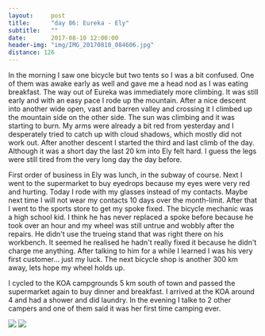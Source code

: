 ```yaml
---
layout:     post
title:      "day 86: Eureka - Ely"
subtitle:   ""
date:       2017-08-10 12:00:00
header-img: "img/IMG_20170810_084606.jpg"
distance: 126
---
```


In the morning I saw one bicycle but two tents so I was a bit confused.
One of them was awake early as well and gave me a head nod as I was eating breakfast.
The way out of Eureka was immediately more climbing.
It was still early and with an easy pace I rode up the mountain.
After a nice descent into another wide open, vast and barren valley and crossing it I climbed up the mountain side on the other side.
The sun was climbing and it was starting to burn.
My arms were already a bit red from yesterday and I desperately tried to catch up with cloud shadows, which mostly did not work out.
After another descent I started the third and last climb of the day.
Although it was a short day the last 20 km into Ely felt hard.
I guess the legs were still tired from the very long day the day before.

First order of business in Ely was lunch, in the subway of course.
Next I went to the supermarket to buy eyedrops because my eyes were very red and hurting.
Today I rode with my glasses instead of my contacts.
Maybe next time I will not wear my contacts 10 days over the month-limit.
After that I went to the sports store to get my spoke fixed.
The bicycle mechanic was a high school kid.
I think he has never replaced a spoke before because he took over an hour and my wheel was still untrue and wobbly after the repairs.
He didn't use the trueing stand that was right there on his workbench.
It seemed he realised he hadn't really fixed it because he didn't charge me anything.
After talking to him for a while I learned I was his very first customer... just my luck.
The next bicycle shop is another 300 km away, lets hope my wheel holds up.

I cycled to the KOA campgrounds 5 km south of town and passed the supermarket again to buy dinner and breakfast.
I arrived at the KOA around 4 and had a shower and did laundry.
In the evening I talke to 2 other campers and one of them said it was her first time camping ever.


<img src="{{ site.baseurl }}/img/IMG_20170810_085140.jpg">
<span class="caption text-muted"></span>

<img src="{{ site.baseurl }}/img/IMG_20170810_085706.jpg">
<span class="caption text-muted"></span>

